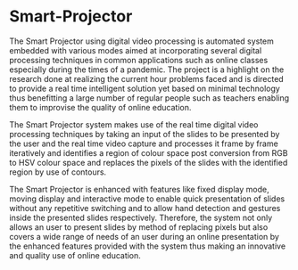 # Smart-Projector
The Smart Projector using digital video processing is automated system embedded with various modes aimed at incorporating several digital processing techniques in common applications such as online classes especially during the times of a pandemic. The project is a highlight on the research done at realizing the current hour problems faced and is directed to provide a real time intelligent solution yet based on minimal technology thus benefitting a large number of regular people such as teachers enabling them to improvise the quality of online education.

The Smart Projector system makes use of the real time digital video processing techniques by taking an input of the slides to be presented by the user and the real time video capture and processes it frame by frame iteratively and identifies a region of colour space post conversion from RGB to HSV colour space and replaces the pixels of the slides with the identified region by use of contours. 

The Smart Projector is enhanced with features like fixed display mode, moving display and interactive mode to enable quick presentation of slides without any repetitive switching and to allow hand detection and gestures inside the presented slides respectively. Therefore, the system not only allows an user to present slides by method of replacing pixels but also covers a wide range of needs of an user during an online presentation by the enhanced features provided with the system thus making an innovative and quality use of online education.

